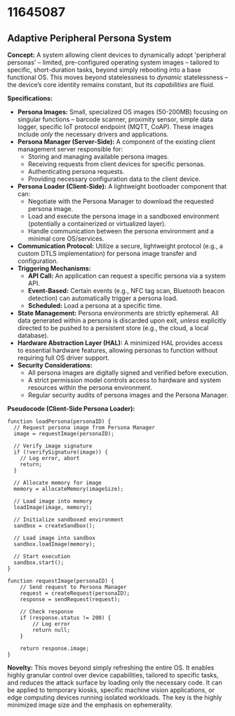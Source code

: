 # 11645087

## Adaptive Peripheral Persona System

**Concept:** A system allowing client devices to dynamically adopt 'peripheral personas' – limited, pre-configured operating system images – tailored to specific, short-duration tasks, beyond simply rebooting into a base functional OS. This moves beyond statelessness to *dynamic* statelessness – the device’s core identity remains constant, but its *capabilities* are fluid.

**Specifications:**

*   **Persona Images:** Small, specialized OS images (50-200MB) focusing on singular functions – barcode scanner, proximity sensor, simple data logger, specific IoT protocol endpoint (MQTT, CoAP). These images include *only* the necessary drivers and applications.
*   **Persona Manager (Server-Side):**  A component of the existing client management server responsible for:
    *   Storing and managing available persona images.
    *   Receiving requests from client devices for specific personas.
    *   Authenticating persona requests.
    *   Providing necessary configuration data to the client device.
*   **Persona Loader (Client-Side):** A lightweight bootloader component that can:
    *   Negotiate with the Persona Manager to download the requested persona image.
    *   Load and execute the persona image in a sandboxed environment (potentially a containerized or virtualized layer).
    *   Handle communication between the persona environment and a minimal core OS/services.
*   **Communication Protocol:** Utilize a secure, lightweight protocol (e.g., a custom DTLS implementation) for persona image transfer and configuration.
*   **Triggering Mechanisms:**
    *   **API Call:**  An application can request a specific persona via a system API.
    *   **Event-Based:** Certain events (e.g., NFC tag scan, Bluetooth beacon detection) can automatically trigger a persona load.
    *   **Scheduled:** Load a persona at a specific time.
*   **State Management:**  Persona environments are strictly ephemeral. All data generated within a persona is discarded upon exit, *unless* explicitly directed to be pushed to a persistent store (e.g., the cloud, a local database).
*   **Hardware Abstraction Layer (HAL):** A minimized HAL provides access to essential hardware features, allowing personas to function without requiring full OS driver support.
*   **Security Considerations:**
    *   All persona images are digitally signed and verified before execution.
    *   A strict permission model controls access to hardware and system resources within the persona environment.
    *   Regular security audits of persona images and the Persona Manager.

**Pseudocode (Client-Side Persona Loader):**

```
function loadPersona(personaID) {
  // Request persona image from Persona Manager
  image = requestImage(personaID);

  // Verify image signature
  if (!verifySignature(image)) {
    // Log error, abort
    return;
  }

  // Allocate memory for image
  memory = allocateMemory(imageSize);

  // Load image into memory
  loadImage(image, memory);

  // Initialize sandboxed environment
  sandbox = createSandbox();

  // Load image into sandbox
  sandbox.loadImage(memory);

  // Start execution
  sandbox.start();
}

function requestImage(personaID) {
    // Send request to Persona Manager
    request = createRequest(personaID);
    response = sendRequest(request);

    // Check response
    if (response.status != 200) {
        // Log error
        return null;
    }

    return response.image;
}
```

**Novelty:** This moves beyond simply refreshing the entire OS. It enables highly granular control over device capabilities, tailored to specific tasks, and reduces the attack surface by loading only the necessary code. It can be applied to temporary kiosks, specific machine vision applications, or edge computing devices running isolated workloads. The key is the highly minimized image size and the emphasis on ephemerality.
